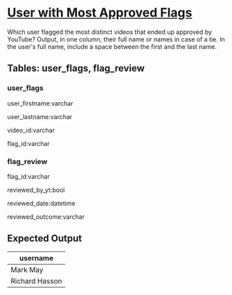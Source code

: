 # [User with Most Approved Flags](https://platform.stratascratch.com/coding/2104-user-with-most-approved-flags?code_type=3)

Which user flagged the most distinct videos that ended up approved by YouTube? Output, in one column, their full name or names in case of a tie. In the user's full name, include a space between the first and the last name.

## Tables: user_flags, flag_review

### user_flags
user_firstname:varchar

user_lastname:varchar

video_id:varchar

flag_id:varchar

### flag_review
flag_id:varchar

reviewed_by_yt:bool

reviewed_date:datetime

reviewed_outcome:varchar




## Expected Output
<div class="ResultsTable__container ExpectedOutput__results-table"><table class="ResultsTable__table"><thead><tr class="ResultsTable__header-row"><th class="ResultsTable__header-cell">username</th></tr></thead><tbody><tr class="ResultsTable__row "><td class="ResultsTable__cell">Mark May</td></tr><tr class="ResultsTable__row "><td class="ResultsTable__cell">Richard Hasson</td></tr></tbody></table></div>

